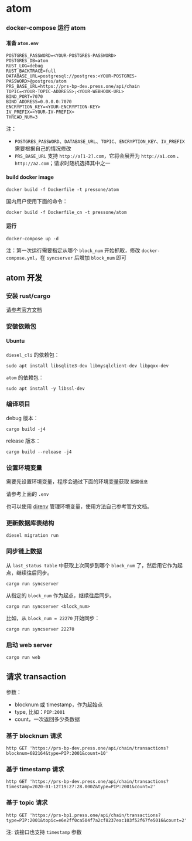 # atom

### docker-compose 运行 atom

#### 准备 `atom.env`

```
POSTGRES_PASSWORD=<YOUR-POSTGRES-PASSWORD>
POSTGRES_DB=atom
RUST_LOG=debug
RUST_BACKTRACE=full
DATABASE_URL=postgresql://postgres:<YOUR-POSTGRES-PASSWORD>@postgres/atom
PRS_BASE_URL=https://prs-bp-dev.press.one/api/chain
TOPIC=<YOUR-TOPIC-ADDRESS>;<YOUR-WEBHOOK-URL>
BIND_PORT=7070
BIND_ADDRESS=0.0.0.0:7070
ENCRYPTION_KEY=<YOUR-ENCRYPTION-KEY>
IV_PREFIX=<YOUR-IV-PREFIX>
THREAD_NUM=3
```

注：

- `POSTGRES_PASSWORD`、`DATABASE_URL`、`TOPIC`、`ENCRYPTION_KEY`、`IV_PREFIX` 需要根据自己的情况修改
- `PRS_BASE_URL` 支持 `http://a[1-2].com`，它将会展开为 `http://a1.com` 、`http://a2.com`；请求时随机选择其中之一

#### build docker image

```
docker build -f Dockerfile -t pressone/atom
```

国内用户使用下面的命令：

```
docker build -f Dockerfile_cn -t pressone/atom
```

#### 运行

```
docker-compose up -d
```

注：第一次运行需要指定从哪个 `block_num` 开始抓取，修改 `docker-compose.yml`，在 `syncserver` 后增加 `block_num` 即可

## atom 开发

### 安装 rust/cargo

[请参考官方文档](https://rustlang-cn.org/office/rust/book/getting-started/ch01-01-installation.html)

### 安装依赖包

#### Ubuntu

`diesel_cli` 的依赖包：

```
sudo apt install libsqlite3-dev libmysqlclient-dev libpqxx-dev
```

`atom` 的依赖包：

```
sudo apt install -y libssl-dev
```

### 编译项目

debug 版本：

```
cargo build -j4
```

release 版本：

```
cargo build --release -j4
```

### 设置环境变量

需要先设置环境变量，程序会通过下面的环境变量获取 `配置信息`

请参考上面的 `.env`

也可以使用 [direnv](https://direnv.net/) 管理环境变量，使用方法自己参考官方文档。

### 更新数据库表结构

```
diesel migration run
```

### 同步链上数据

从 `last_status table` 中获取上次同步到哪个 `block_num` 了，然后用它作为起点，继续往后同步。

```
cargo run syncserver
```

从指定的 `block_num` 作为起点，继续往后同步。

```
cargo run syncserver <block_num>
```

比如，从 `block_num = 22270` 开始同步：

```
cargo run syncserver 22270
```

### 启动 web server

```
cargo run web
```

## 请求 transaction

参数：

- blocknum 或 timestamp，作为起始点
- type, 比如：`PIP:2001`
- count，一次返回多少条数据

### 基于 blocknum 请求

```
http GET 'https://prs-bp-dev.press.one/api/chain/transactions?blocknum=682164&type=PIP:2001&count=10'
```

### 基于 timestamp 请求

```
http GET 'https://prs-bp-dev.press.one/api/chain/transactions?timestamp=2020-01-12T19:27:28.000Z&type=PIP:2001&count=2'
```

### 基于 topic 请求

```
http GET 'https://prs-bp1.press.one/api/chain/transactions?type=PIP:2001&topic=e6e2ff0ca504f7a2cf8237eac103f52f67fe5016&count=2'
```

注: 该接口也支持 `timestamp` 参数
